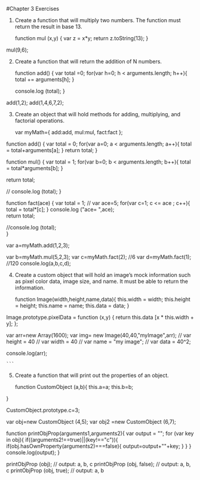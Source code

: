 #Chapter 3 Exercises
1. Create a function that will multiply two numbers. The function must return the result in base 13. 

   
    function mul (x,y) {
	var z = x*y;
	return z.toString(13);
}

mul(9,6);

2. Create a function that will return the addition of N numbers. 

    
    function add() {
	var total =0;
	for(var h=0; h < arguments.length; h++){
		total += arguments[h];
	}
	
	console.log (total);
}

add(1,2);
add(1,4,6,7,2);

3. Create an object that will hold methods for adding, multiplying, and factorial operations. 

   
   var myMath={
	add:add,
	mul:mul,
	fact:fact
};


function add() {
	var total = 0;
	for(var a=0; a < arguments.length; a++){
		total = total+arguments[a];
	}
	return total;
}

function mul() {
	var total = 1;
	for(var b=0; b < arguments.length; b++){
		total = total*arguments[b];
	}

  return total;

// console.log (total);
}



function fact(ace) {
	var total = 1;
//	var ace=5;
	  for(var c=1; c <= ace ; c++){
		total = total*[c];
	}
console.log ("ace= ",ace);	
	return total;
	
//console.log (total);	
}



var a=myMath.add(1,2,3);

var b=myMath.mul(5,2,3);
var c=myMath.fact(2); //6
var d=myMath.fact(1); //120
console.log(a,b,c,d); 


4. Create a custom object that will hold an image’s mock information such as pixel color                             data, image size, and name. It must be able to return the information. 

   
   function Image(width,height,name,data){
	this.width = width;
	this.height = height;
	this.name = name;
	this.data = data;
}

Image.prototype.pixelData = function (x,y) {
	return this.data [x * this.width + y];
};

var arr=new Array(1600);
var img= new Image(40,40,"myImage",arr);
// var height = 40
// var width = 40
// var name = "my image";
// var data = 40^2;

console.log(arr);

    ```

5. Create a function that will print out the properties of an object.  

   
   function CustomObject (a,b){
	this.a=a;
	this.b=b;
	
}

CustomObject.prototype.c=3;

var obj=new CustomObject (4,5);
var obj2 =new CustomObject (6,7);

function printObjProp(arguments1,arguments2){
	var output = "";
	for (var key in obj){
		if((arguments2!==true)||(key!=="c")){
			if(obj.hasOwnProperty(arguments2)===false){
				output=output+""+key;
			}
		}
	}
	console.log(output);
}



printObjProp (obj); // output: a, b, c
printObjProp (obj, false); // output: a, b, c 
printObjProp (obj, true); // output: a, b 
